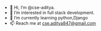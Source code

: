 - 👋 Hi, I’m @cse-aditya.
- 👀 I’m interested in full stack development.
- 🌱 I’m currently learning python,Django
- 📫 Reach me at cse.aditya847@gmail.com

<!---
cse-aditya/cse-aditya is a ✨ special ✨ repository because its `README.md` (this file) appears on your GitHub profile.
You can click the Preview link to take a look at your changes.
--->
